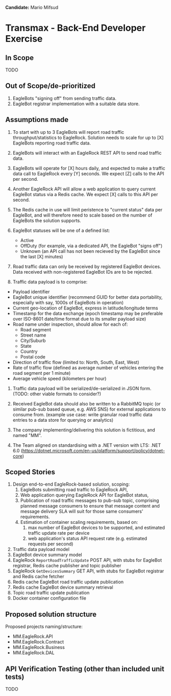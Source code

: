 **Candidate:** Mario Mifsud

# Transmax - Back-End Developer Exercise

## In Scope
TODO

## Out of Scope/de-prioritized

1. EagleBots "signing off" from sending traffic data.
1. EagleBot registrar implementation with a suitable data store.

## Assumptions made

1. To start with up to 3 EagleBots will report road traffic throughput/statistics to EagleRock. Solution needs to scale for up to \[X\] EagleBots reporting road traffic data.

1. EagleBots will interact with an EagleRock REST API to send road traffic data.

1. EagleBots will operate for \[X\] hours daily, and expected to make a traffic data call to EagleRock every [Y] seconds. We expect [Z] calls to the API per second.

1. Another EagleRock API will allow a web application to query current EagleBot status via a Redis cache. We expect \[X\] calls to this API per second.

1. The Redis cache in use will limit peristence to "current status" data per EagleBot, and will therefore need to scale based on the number of EagleBots the solution supports.

1. EagleBot statuses will be one of a defined list:
    * Active
    * OffDuty (for example, via a dedicated API, the EagleBot "signs off")
    * Unknown (an API call has not been recieved by the EagleBot since the last [X] minutes)

1. Road traffic data can only be received by registered EagleBot devices. Data received with non-registered EagleBot IDs are to be rejected.

1. Traffic data payload is to comprise:
  * Payload identifier
  * EagleBot unique identifier (recommend GUID for better data portability, especially with say, 1000s of EagleBots in operation)
  * Current geo-location of EagleBot, express in latitude/longitude terms
  * Timestamp for the data exchange (epoch timestamp may be preferable over ISO-8601 date/time format due to its smaller payload size)
  * Road name under inspection, should allow for each of:
    * Road segment
    * Street name
    * City/Suburb
    * State
    * Country
    * Postal code
  * Direction of traffic flow (limited to: North, South, East, West)
  * Rate of traffic flow (defined as average number of vehicles entering the road segment per 1 minute)
  * Average vehicle speed (kilometers per hour)

1. Traffic data payload will be serialized/de-serialized in JSON form. (TODO: other viable formats to consider?)

1. Received EagleBot data should also be written to a RabbitMQ topic (or similar pub-sub based queue, e.g. AWS SNS) for external applications to consume from. (example use case: write granular road traffic data entries to a data store for querying or analytics)

1. The company implementing/delivering this solution is fictitious, and named "MM". 

1. The Team aligned on standardising with a .NET version with LTS: .NET 6.0 (https://dotnet.microsoft.com/en-us/platform/support/policy/dotnet-core)

## Scoped Stories

1. Design end-to-end EagleRock-based solution, scoping:
    1. EagleBots submitting road traffic to EagleRock API,
    1. Web application querying EagleRock API for EagleBot status,
    1. Publication of road traffic messages to pub-sub topic, comprising planned message consumers to ensure that message content and message delivery SLA will suit for those same consumers' requirements.
    1. Estimation of container scaling requirements, based on:
        1. max number of EagleBot devices to be supported, and estimated traffic update rate per device
        1. web application's status API request rate (e.g. estimated requests per second)
1. Traffic data payload model
1. EagleBot device summary model
1. EagleRock `ReportRoadTrafficUpdate` POST API, with stubs for EagleBot registrar, Redis cache publisher and topic publisher
1. EagleRock `GetDevicesSummary` GET API, with stubs for EagleBot registrar and Redis cache fetcher
1. Redis cache EagleBot road traffic update publication
1. Redis cache EagleBot device summary retrieval
1. Topic road traffic update publication
1. Docker container configuration file  

## Proposed solution structure
Proposed projects naming/structure:
* MM.EagleRock.API
* MM.EagleRock.Contract
* MM.EagleRock.Business
* MM.EagleRock.DAL

## API Verification Testing (other than included unit tests)
TODO
